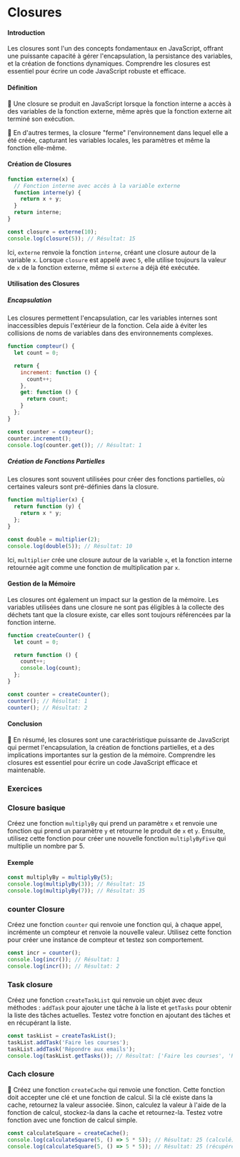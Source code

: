 # Closures

#### Introduction

Les closures sont l'un des concepts fondamentaux en JavaScript, offrant une puissante capacité à gérer l'encapsulation, la persistance des variables, et la création de fonctions dynamiques. Comprendre les closures est essentiel pour écrire un code JavaScript robuste et efficace.

#### Définition

:pill: Une closure se produit en JavaScript lorsque la fonction interne a accès à des variables de la fonction externe, même après que la fonction externe ait terminé son exécution. 

:rocket: En d'autres termes, la closure "ferme" l'environnement dans lequel elle a été créée, capturant les variables locales, les paramètres et même la fonction elle-même.

#### Création de Closures

```javascript
function externe(x) {
  // Fonction interne avec accès à la variable externe
  function interne(y) {
    return x + y;
  }
  return interne;
}

const closure = externe(10);
console.log(closure(5)); // Résultat: 15
```

Ici, `externe` renvoie la fonction `interne`, créant une closure autour de la variable `x`. Lorsque `closure` est appelé avec `5`, elle utilise toujours la valeur de `x` de la fonction externe, même si `externe` a déjà été exécutée.

#### Utilisation des Closures

##### Encapsulation

Les closures permettent l'encapsulation, car les variables internes sont inaccessibles depuis l'extérieur de la fonction. Cela aide à éviter les collisions de noms de variables dans des environnements complexes.

```javascript
function compteur() {
  let count = 0;

  return {
    increment: function () {
      count++;
    },
    get: function () {
      return count;
    }
  };
}

const counter = compteur();
counter.increment();
console.log(counter.get()); // Résultat: 1
```

##### Création de Fonctions Partielles

Les closures sont souvent utilisées pour créer des fonctions partielles, où certaines valeurs sont pré-définies dans la closure.

```javascript
function multiplier(x) {
  return function (y) {
    return x * y;
  };
}

const double = multiplier(2);
console.log(double(5)); // Résultat: 10
```

Ici, `multiplier` crée une closure autour de la variable `x`, et la fonction interne retournée agit comme une fonction de multiplication par `x`.

#### Gestion de la Mémoire

Les closures ont également un impact sur la gestion de la mémoire. Les variables utilisées dans une closure ne sont pas éligibles à la collecte des déchets tant que la closure existe, car elles sont toujours référencées par la fonction interne.

```javascript
function createCounter() {
  let count = 0;

  return function () {
    count++;
    console.log(count);
  };
}

const counter = createCounter();
counter(); // Résultat: 1
counter(); // Résultat: 2
```

#### Conclusion

:rocket: En résumé, les closures sont une caractéristique puissante de JavaScript qui permet l'encapsulation, la création de fonctions partielles, et a des implications importantes sur la gestion de la mémoire. Comprendre les closures est essentiel pour écrire un code JavaScript efficace et maintenable.

### Exercices 

###  Closure basique

Créez une fonction `multiplyBy` qui prend un paramètre `x` et renvoie une fonction qui prend un paramètre `y` et retourne le produit de `x` et `y`. Ensuite, utilisez cette fonction pour créer une nouvelle fonction `multiplyByFive` qui multiplie un nombre par 5.

#### Exemple

```javascript
const multiplyBy = multiplyBy(5);
console.log(multiplyBy(3)); // Résultat: 15
console.log(multiplyBy(7)); // Résultat: 35
```

###  counter Closure

Créez une fonction `counter` qui renvoie une fonction qui, à chaque appel, incrémente un compteur et renvoie la nouvelle valeur. Utilisez cette fonction pour créer une instance de compteur et testez son comportement.

```javascript
const incr = counter();
console.log(incr()); // Résultat: 1
console.log(incr()); // Résultat: 2
```

### Task closure

Créez une fonction `createTaskList` qui renvoie un objet avec deux méthodes : `addTask` pour ajouter une tâche à la liste et `getTasks` pour obtenir la liste des tâches actuelles. Testez votre fonction en ajoutant des tâches et en récupérant la liste.

```javascript
const taskList = createTaskList();
taskList.addTask('Faire les courses');
taskList.addTask('Répondre aux emails');
console.log(taskList.getTasks()); // Résultat: ['Faire les courses', 'Répondre aux emails']
```

### Cach closure

:rocket: Créez une fonction `createCache` qui renvoie une fonction. Cette fonction doit accepter une clé et une fonction de calcul. Si la clé existe dans la cache, retournez la valeur associée. Sinon, calculez la valeur à l'aide de la fonction de calcul, stockez-la dans la cache et retournez-la. Testez votre fonction avec une fonction de calcul simple.

```javascript
const calculateSquare = createCache();
console.log(calculateSquare(5, () => 5 * 5)); // Résultat: 25 (calculé)
console.log(calculateSquare(5, () => 5 * 5)); // Résultat: 25 (récupéré depuis la cache)
```
